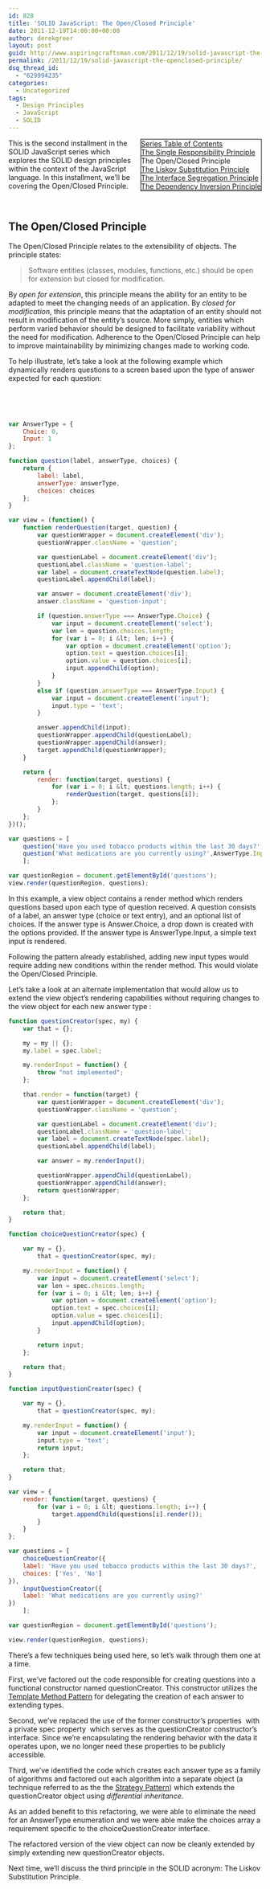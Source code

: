 ```yaml
---
id: 828
title: 'SOLID JavaScript: The Open/Closed Principle'
date: 2011-12-19T14:00:00+00:00
author: derekgreer
layout: post
guid: http://www.aspiringcraftsman.com/2011/12/19/solid-javascript-the-openclosed-principle/
permalink: /2011/12/19/solid-javascript-the-openclosed-principle/
dsq_thread_id:
  - "629994235"
categories:
  - Uncategorized
tags:
  - Design Principles
  - JavaScript
  - SOLID
---
```

<div style="border-bottom: black 1px solid; border-left: black 1px solid; float: right; margin-left: 4px; border-top: black 1px solid; border-right: black 1px solid" class="toc">
  <u>Series <noindex></noindex> Table of Contents</u> <br /><a href="/2011/12/08/solid-javascript-single-responsibility-principle/">The Single Responsibility Principle</a> <br />The Open/Closed Principle <br /><a href="/2011/12/31/solid-javascript-the-liskov-substitution-principle/">The Liskov Substitution Principle</a> <br /><a href="/2012/01/08/solid-javascript-the-interface-segregation-principle/">The Interface Segregation Principle</a> <br /><a href="/2012/01/22/solid-javascript-the-dependency-inversion-principle/">The Dependency Inversion Principle</a>
</div>

This is the second installment in the SOLID JavaScript series which explores the SOLID design principles within the context of the JavaScript language. In this installment, we’ll be covering the Open/Closed Principle.

<div style="clear: both">
  &#160;
</div>

## The Open/Closed Principle 

The Open/Closed Principle relates to the extensibility of objects. The principle states:

> <quote>Software entities (classes, modules, functions, etc.) should be open for extension but closed for modification.</quote>

By _open for extension_, this principle means the ability for an entity to be adapted to meet the changing needs of an application. By _closed for modification_, this principle means that the adaptation of an entity should not result in modification of the entity’s source. More simply, entities which perform varied behavior should be designed to facilitate variability without the need for modification. Adherence to the Open/Closed Principle can help to improve maintainability by minimizing changes made to working code.

To help illustrate, let’s take a look at the following example which dynamically renders questions to a screen based upon the type of answer expected for each question:



&#160;

<div class="alt-display">
  &#160;
</div>

```javascript
var AnswerType = {
    Choice: 0,
    Input: 1
};

function question(label, answerType, choices) {
    return {
        label: label,
        answerType: answerType,
        choices: choices
    };
}

var view = (function() {
    function renderQuestion(target, question) {
        var questionWrapper = document.createElement('div');
        questionWrapper.className = 'question';

        var questionLabel = document.createElement('div');
        questionLabel.className = 'question-label';
        var label = document.createTextNode(question.label);
        questionLabel.appendChild(label);

        var answer = document.createElement('div');
        answer.className = 'question-input';

        if (question.answerType === AnswerType.Choice) {
            var input = document.createElement('select');
            var len = question.choices.length;
            for (var i = 0; i &lt; len; i++) {
                var option = document.createElement('option');
                option.text = question.choices[i];
                option.value = question.choices[i];
                input.appendChild(option);
            }
        }
        else if (question.answerType === AnswerType.Input) {
            var input = document.createElement('input');
            input.type = 'text';
        }

        answer.appendChild(input);
        questionWrapper.appendChild(questionLabel);
        questionWrapper.appendChild(answer);
        target.appendChild(questionWrapper);
    }

    return {
        render: function(target, questions) {
            for (var i = 0; i &lt; questions.length; i++) {
                renderQuestion(target, questions[i]);
            };
        }
    };
})();

var questions = [
    question('Have you used tobacco products within the last 30 days?', AnswerType.Choice, ['Yes', 'No']),
    question('What medications are you currently using?',AnswerType.Input)
    ];

var questionRegion = document.getElementById('questions');
view.render(questionRegion, questions);
```

In this example, a view object contains a render method which renders questions based upon each type of question received. A question consists of a label, an answer type (choice or text entry), and an optional list of choices. If the answer type is Answer.Choice, a drop down is created with the options provided. If the answer type is AnswerType.Input, a simple text input is rendered.

Following the pattern already established, adding new input types would require adding new conditions within the render method. This would violate the Open/Closed Principle.

Let’s take a look at an alternate implementation that would allow us to extend the view object’s rendering capabilities without requiring changes to the view object for each new answer type :


```javascript
function questionCreator(spec, my) {
    var that = {};

    my = my || {};
    my.label = spec.label;

    my.renderInput = function() {
        throw "not implemented";
    };

    that.render = function(target) {
        var questionWrapper = document.createElement('div');
        questionWrapper.className = 'question';

        var questionLabel = document.createElement('div');
        questionLabel.className = 'question-label';
        var label = document.createTextNode(spec.label);
        questionLabel.appendChild(label);

        var answer = my.renderInput();

        questionWrapper.appendChild(questionLabel);
        questionWrapper.appendChild(answer);
        return questionWrapper;
    };

    return that;
}

function choiceQuestionCreator(spec) {

    var my = {},
        that = questionCreator(spec, my);

    my.renderInput = function() {
        var input = document.createElement('select');
        var len = spec.choices.length;
        for (var i = 0; i &lt; len; i++) {
            var option = document.createElement('option');
            option.text = spec.choices[i];
            option.value = spec.choices[i];
            input.appendChild(option);
        }

        return input;
    };

    return that;
}

function inputQuestionCreator(spec) {

    var my = {},
        that = questionCreator(spec, my);

    my.renderInput = function() {
        var input = document.createElement('input');
        input.type = 'text';
        return input;
    };

    return that;
}

var view = {
    render: function(target, questions) {
        for (var i = 0; i &lt; questions.length; i++) {
            target.appendChild(questions[i].render());
        }
    }
};

var questions = [
    choiceQuestionCreator({
    label: 'Have you used tobacco products within the last 30 days?',
    choices: ['Yes', 'No']
}),
    inputQuestionCreator({
    label: 'What medications are you currently using?'
})
    ];

var questionRegion = document.getElementById('questions');

view.render(questionRegion, questions);
```

There’s a few techniques being used here, so let’s walk through them one at a time.

First, we’ve factored out the code responsible for creating questions into a functional constructor named questionCreator. This constructor utilizes the <a href="http://en.wikipedia.org/wiki/Template_method_pattern" target="_blank">Template Method Pattern</a> for delegating the creation of each answer to extending types.

Second, we’ve replaced the use of the former constructor’s properties&#160; with a private spec property&#160; which serves as the questionCreator constructor’s interface. Since we’re encapsulating the rendering behavior with the data it operates upon, we no longer need these properties to be publicly accessible.

Third, we’ve identified the code which creates each answer type as a family of algorithms and factored out each algorithm into a separate object (a technique referred to as the the <a href="http://en.wikipedia.org/wiki/Strategy_pattern" target="_blank">Strategy Pattern</a>) which extends the questionCreator object using _differential inheritance_.

As an added benefit to this refactoring, we were able to eliminate the need for an AnswerType enumeration and we were able make the choices array a requirement specific to the choiceQuestionCreator interface.

The refactored version of the view object can now be cleanly extended by simply extending new questionCreator objects.

Next time, we’ll discuss the third principle in the SOLID acronym: The Liskov Substitution Principle.
